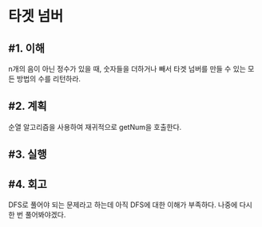 타겟 넘버
====================

#1. 이해
------------------
n개의 음이 아닌 정수가 있을 때, 숫자들을 더하거나 빼서 타겟 넘버를 만들 수 있는 모든 방법의 수를 리턴하라.

#2. 계획
---------------
순열 알고리즘을 사용하여 재귀적으로 getNum을 호출한다.

#3. 실행
-----------------

#4. 회고
-----------------
DFS로 풀어야 되는 문제라고 하는데 아직 DFS에 대한 이해가 부족하다. 나중에 다시 한 번 풀어봐야겠다.
